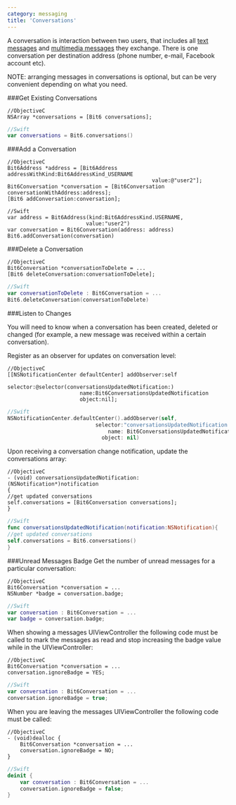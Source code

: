 ```yaml
---
category: messaging
title: 'Conversations'
---
```


A conversation is interaction between two users, that includes all [text messages](#/messaging-plain) and [multimedia messages](#/multimedia-messaging-photo) they exchange. There is one conversation per destination address (phone number, e-mail, Facebook account etc).

NOTE: arranging messages in conversations is optional, but can be very convenient depending on what you need.

###Get Existing Conversations

```objc
//ObjectiveC
NSArray *conversations = [Bit6 conversations];
```
```swift
//Swift
var conversations = Bit6.conversations()
```

###Add a Conversation

```objc
//ObjectiveC
Bit6Address *address = [Bit6Address addressWithKind:Bit6AddressKind_USERNAME 
                                              value:@"user2"];
Bit6Conversation *conversation = [Bit6Conversation conversationWithAddress:address];
[Bit6 addConversation:conversation];
```
```objc
//Swift
var address = Bit6Address(kind:Bit6AddressKind.USERNAME, 
						 value:"user2")
var conversation = Bit6Conversation(address: address)
Bit6.addConversation(conversation)
```
###Delete a Conversation

```objc
//ObjectiveC
Bit6Conversation *conversationToDelete = ...
[Bit6 deleteConversation:conversationToDelete];
```
```swift
//Swift
var conversationToDelete : Bit6Conversation = ...
Bit6.deleteConversation(conversationToDelete)
```

###Listen to Changes

You will need to know when a conversation has been created, deleted or changed (for example, a new message was received within a certain conversation). 

Register as an observer for updates on conversation level:

```objc
//ObjectiveC
[[NSNotificationCenter defaultCenter] addObserver:self 
                       selector:@selector(conversationsUpdatedNotification:)
                       name:Bit6ConversationsUpdatedNotification 
                       object:nil];
```
```swift
//Swift
NSNotificationCenter.defaultCenter().addObserver(self,
							selector:"conversationsUpdatedNotification:", 
                                name: Bit6ConversationsUpdatedNotification, 
                              object: nil)
```

Upon receiving a conversation change notification, update the conversations array:

```objc
//ObjectiveC
- (void) conversationsUpdatedNotification:(NSNotification*)notification
{
//get updated conversations
self.conversations = [Bit6Conversation conversations];
} 
```
```swift
//Swift
func conversationsUpdatedNotification(notification:NSNotification){
//get updated conversations
self.conversations = Bit6.conversations()
}
```

###Unread Messages Badge
Get the number of unread messages for a particular conversation:

```objc
//ObjectiveC
Bit6Conversation *conversation = ...
NSNumber *badge = conversation.badge;
```
```swift
//Swift
var conversation : Bit6Conversation = ...
var badge = conversation.badge;
```

When showing a messages UIViewController the following code must be called to mark the messages as read and stop increasing the badge value while in the UIViewController:

```objc
//ObjectiveC
Bit6Conversation *conversation = ...
conversation.ignoreBadge = YES;
```
```swift
//Swift
var conversation : Bit6Conversation = ...
conversation.ignoreBadge = true;
```

When you are leaving the messages UIViewController the following code must be called:

```objc
//ObjectiveC
- (void)dealloc {
    Bit6Conversation *conversation = ...
    conversation.ignoreBadge = NO;
}
```
```swift
//Swift
deinit {
    var conversation : Bit6Conversation = ...
    conversation.ignoreBadge = false;
}
```